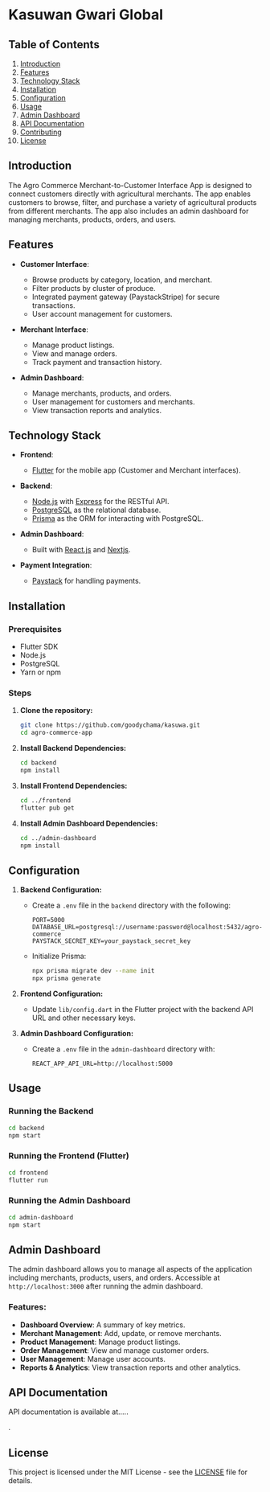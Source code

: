# Kasuwan Gwari Global

## Table of Contents
1. [Introduction](#introduction)
2. [Features](#features)
3. [Technology Stack](#technology-stack)
4. [Installation](#installation)
5. [Configuration](#configuration)
6. [Usage](#usage)
7. [Admin Dashboard](#admin-dashboard)
8. [API Documentation](#api-documentation)
9. [Contributing](#contributing)
10. [License](#license)

## Introduction
The Agro Commerce Merchant-to-Customer Interface App is designed to connect customers directly with agricultural merchants. The app enables customers to browse, filter, and purchase a variety of agricultural products from different merchants. The app also includes an admin dashboard for managing merchants, products, orders, and users.

## Features
- **Customer Interface**:
  - Browse products by category, location, and merchant.
  - Filter products by cluster of produce.
  - Integrated payment gateway (PaystackStripe) for secure transactions.
  - User account management for customers.

- **Merchant Interface**:
  - Manage product listings.
  - View and manage orders.
  - Track payment and transaction history.

- **Admin Dashboard**:
  - Manage merchants, products, and orders.
  - User management for customers and merchants.
  - View transaction reports and analytics.

## Technology Stack
- **Frontend**:
  - [Flutter](https://flutter.dev) for the mobile app (Customer and Merchant interfaces).
  
- **Backend**:
  - [Node.js](https://nodejs.org) with [Express](https://expressjs.com) for the RESTful API.
  - [PostgreSQL](https://www.postgresql.org) as the relational database.
  - [Prisma](https://www.prisma.io) as the ORM for interacting with PostgreSQL.
  
- **Admin Dashboard**:
  - Built with [React.js](https://reactjs.org) and [Nextjs](https://Nextjs.com).
  
- **Payment Integration**:
  - [Paystack](https://paystack.com/docs/api) for handling payments.

## Installation
### Prerequisites
- Flutter SDK
- Node.js
- PostgreSQL
- Yarn or npm

### Steps
1. **Clone the repository:**
   ```bash
   git clone https://github.com/goodychama/kasuwa.git
   cd agro-commerce-app
   ```

2. **Install Backend Dependencies:**
   ```bash
   cd backend
   npm install
   ```

3. **Install Frontend Dependencies:**
   ```bash
   cd ../frontend
   flutter pub get
   ```

4. **Install Admin Dashboard Dependencies:**
   ```bash
   cd ../admin-dashboard
   npm install
   ```

## Configuration
1. **Backend Configuration:**
   - Create a `.env` file in the `backend` directory with the following:
     ```env
     PORT=5000
     DATABASE_URL=postgresql://username:password@localhost:5432/agro-commerce
     PAYSTACK_SECRET_KEY=your_paystack_secret_key
     ```

   - Initialize Prisma:
     ```bash
     npx prisma migrate dev --name init
     npx prisma generate
     ```

2. **Frontend Configuration:**
   - Update `lib/config.dart` in the Flutter project with the backend API URL and other necessary keys.

3. **Admin Dashboard Configuration:**
   - Create a `.env` file in the `admin-dashboard` directory with:
     ```env
     REACT_APP_API_URL=http://localhost:5000
     ```

## Usage
### Running the Backend
```bash
cd backend
npm start
```

### Running the Frontend (Flutter)
```bash
cd frontend
flutter run
```

### Running the Admin Dashboard
```bash
cd admin-dashboard
npm start
```

## Admin Dashboard
The admin dashboard allows you to manage all aspects of the application including merchants, products, users, and orders. Accessible at `http://localhost:3000` after running the admin dashboard.

### Features:
- **Dashboard Overview**: A summary of key metrics.
- **Merchant Management**: Add, update, or remove merchants.
- **Product Management**: Manage product listings.
- **Order Management**: View and manage customer orders.
- **User Management**: Manage user accounts.
- **Reports & Analytics**: View transaction reports and other analytics.

## API Documentation
API documentation is available at.....

.

## License
This project is licensed under the MIT License - see the [LICENSE](LICENSE) file for details.

